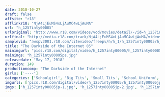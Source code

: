 ```yaml
---
date: 2018-10-27
draft: false
affsite: "r18"
afflinkr18: "NjA4LjEuMS4xLjAuMC4wLjAuMA"
url: "h_1257inty00005"
urloriginal: "http://www.r18.com/videos/vod/movies/detail/-/id=h_1257inty00005"
urlfinal: "http://media.r18.com/track/NjA4LjEuMS4xLjAuMC4wLjAuMA/videos/vod/movies/detail/-/id=h_1257inty00005"
samplevid: "awspv3001.r18.com/litevideo/freepv/h/h_1/h_1257inty00005/h_1257inty00005_dmb_w.mp4"
title: "The Darkside of the Internet 05"
mainimgurl: "pics.r18.com/digital/video/h_1257inty00005/h_1257inty00005ps.jpg"
mainimgs: "h_1257inty00005ps.jpg"
releasedate: "May 17, 2018"
duration: 149
productioncomp: "The Darkside of the Internet"
girls: ['----']
categories: ['Schoolgirl', 'Big Tits', 'Small Tits', 'School Uniform', 'Hi-Def']
imgurls: ['pics.r18.com/digital/video/h_1257inty00005/h_1257inty00005jp-1.jpg', 'pics.r18.com/digital/video/h_1257inty00005/h_1257inty00005jp-2.jpg', 'pics.r18.com/digital/video/h_1257inty00005/h_1257inty00005jp-3.jpg', 'pics.r18.com/digital/video/h_1257inty00005/h_1257inty00005jp-4.jpg', 'pics.r18.com/digital/video/h_1257inty00005/h_1257inty00005jp-5.jpg', 'pics.r18.com/digital/video/h_1257inty00005/h_1257inty00005jp-6.jpg', 'pics.r18.com/digital/video/h_1257inty00005/h_1257inty00005jp-7.jpg', 'pics.r18.com/digital/video/h_1257inty00005/h_1257inty00005jp-8.jpg', 'pics.r18.com/digital/video/h_1257inty00005/h_1257inty00005jp-9.jpg', 'pics.r18.com/digital/video/h_1257inty00005/h_1257inty00005jp-10.jpg', 'pics.r18.com/digital/video/h_1257inty00005/h_1257inty00005jp-11.jpg', 'pics.r18.com/digital/video/h_1257inty00005/h_1257inty00005jp-12.jpg', 'pics.r18.com/digital/video/h_1257inty00005/h_1257inty00005jp-13.jpg', 'pics.r18.com/digital/video/h_1257inty00005/h_1257inty00005jp-14.jpg', 'pics.r18.com/digital/video/h_1257inty00005/h_1257inty00005jp-15.jpg', 'pics.r18.com/digital/video/h_1257inty00005/h_1257inty00005jp-16.jpg', 'pics.r18.com/digital/video/h_1257inty00005/h_1257inty00005jp-17.jpg', 'pics.r18.com/digital/video/h_1257inty00005/h_1257inty00005jp-18.jpg', 'pics.r18.com/digital/video/h_1257inty00005/h_1257inty00005jp-19.jpg']
imgs: ['h_1257inty00005jp-1.jpg', 'h_1257inty00005jp-2.jpg', 'h_1257inty00005jp-3.jpg', 'h_1257inty00005jp-4.jpg', 'h_1257inty00005jp-5.jpg', 'h_1257inty00005jp-6.jpg', 'h_1257inty00005jp-7.jpg', 'h_1257inty00005jp-8.jpg', 'h_1257inty00005jp-9.jpg', 'h_1257inty00005jp-10.jpg', 'h_1257inty00005jp-11.jpg', 'h_1257inty00005jp-12.jpg', 'h_1257inty00005jp-13.jpg', 'h_1257inty00005jp-14.jpg', 'h_1257inty00005jp-15.jpg', 'h_1257inty00005jp-16.jpg', 'h_1257inty00005jp-17.jpg', 'h_1257inty00005jp-18.jpg', 'h_1257inty00005jp-19.jpg']
---
```

